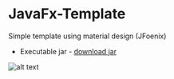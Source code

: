 # JavaFx-Template

Simple template using material design (JFoenix)

* Executable jar - [download jar](https://github.com/Patresss/JavaFx-Template/raw/master/store.jar)

![alt text](https://github.com/Patresss/JavaFx-Template/blob/master/ScreenShots/MainMenu.png)
